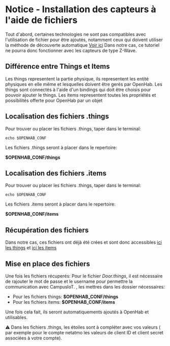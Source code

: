 # Notice - Installation des capteurs à l'aide de fichiers

Tout d'abord, certaines technologies ne sont pas compatibles avec l'utilisation de fichier pour être ajoutés, notamment ceux qui doivent utiliser la méthode de découverte automatique [Voir ici](https://www.openhab.org/docs/configuration/things.html)
Dans notre cas, ce tutoriel ne pourra donc fonctionner avec les capteurs de type Z-Wave.

## Différence entre Things et Items

Les things representent la partie physique, ils representent les entité physiques en elle même et lesquelles doivent être gerés par OpenHab. Les things sont connectés à l'aide d'un bindings qui doit être choisis pour pouvoir ajouter le things.
Les items representent toutes les propriétés et possibilités offerte pour OpenHab par un objet

## Localisation des fichiers .things

Pour trouver ou placer les fichiers .things, taper dans le terminal:

```
echo $OPENHAB_CONF
```

Les fichiers .things seront à placer dans le repertoire: 

**$OPENHAB_CONF/things**


## Localisation des fichiers .items

Pour trouver ou placer les fichiers .things, taper dans le terminal:

```
echo $OPENHAB_CONF
```

Les fichiers .items seront à placer dans le repertoire: 

**$OPENHAB_CONF/items**


## Récupération des fichiers


Dans notre cas, ces fichiers ont déjà été crées et sont donc accessibles [ici les things](https://github.com/Projet-INFO-S10/Domus-docs/tree/main/Things) et [ici les items](https://github.com/Projet-INFO-S10/Domus-docs/tree/main/Items)

## Mise en place des fichiers

Une fois les fichiers récuperés:
Pour le fichier *Door.things*, il est nécessaire de rajouter le mot de passe et le username pour permettre la communication avec CampusIoT.
, les mettres dans les dossier nécessaires: 
- Pour les fichiers things: **$OPENHAB_CONF/things**
- Pour les fichiers items: **$OPENHAB_CONF/items**

Une fois cela fait, ils seront automatiquements ajoutés à OpenHab et utilisables.

⚠️ Dans les fichiers .things, les étoiles sont à compléter avec vos valeurs ( par exemple pour le compte netatmo les valeurs de client ID et client secret associées à votre compte).
